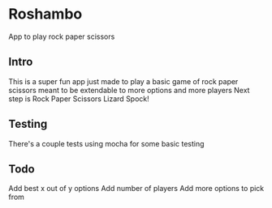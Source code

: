# Roshambo
App to play rock paper scissors

## Intro
This is a super fun app just made to play a basic game of rock paper scissors meant to be extendable to more options and more players
Next step is Rock Paper Scissors Lizard Spock!

## Testing
There's a couple tests using mocha for some basic testing

## Todo
Add best x out of y options
Add number of players
Add more options to pick from
